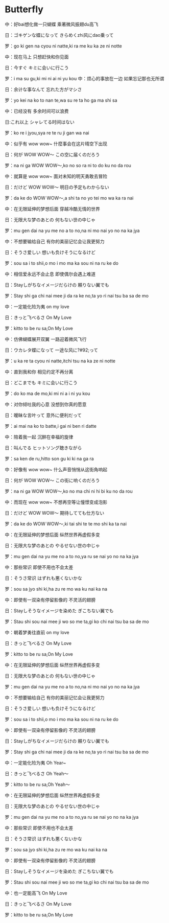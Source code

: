 # Butterfly

中：好bai想化做一只蝴蝶 乘著微风振翅du高飞

日：ゴキゲンな蝶になって きらめくzhi风にdao乗って

罗：go ki gen na cyou ni natte,ki ra me ku ka ze ni notte

中：现在马上 只想赶快和你见面

日：今すぐ キミに会いに行こう

罗：i ma su gu,ki mi ni ai ni yu kou
中：烦心的事放在一边 如果忘记那也无所谓

日：余计な事なんて 忘れた方がマシさ

罗：yo kei na ko to nan te,wa su re ta ho ga ma shi sa

中：已经没有 多余时间可以浪费

日:これ以上 シャレてる时间はない

罗：ko re i jyou,sya re te ru ji gan wa nai

中：似乎有 wow wow~ 什麼事会在这片晴空下出现

日：何が WOW WOW～ この空に届くのだろう

罗：na ni ga WOW WOW～,ko no so ra ni to do ku no da rou

中：就算是 wow wow~ 面对未知的明天勇敢去冒险

日：だけど WOW WOW～ 明日の予定もわからない

罗：da ke do WOW WOW～,a shi ta no yo tei mo wa ka ra nai

中：在无限延伸的梦想后面 穿越冷酷无情的世界

日：无限大な梦のあとの 何もない世の中じゃ

罗：mu gen dai na yu me no a to no,na ni mo nai yo no na ka jya

中：不想要输给自己 有你的美丽记忆会让我更努力

日：そうさ爱しい 想いも负けそうになるけど

罗：sou sa i to shii,o mo i mo ma ka sou ni na ru ke do

中：相信爱永远不会止息 即使偶尔会遇上难道

日：Stayしがちなイメージだらけの 頼りない翼でも

罗：Stay shi ga chi nai mee ji da ra ke no,ta yo ri nai tsu ba sa de mo

中：一定能化险为夷 on my love

日：きっと飞べるさ On My Love

罗：kitto to be ru sa,On My Love

中：仿佛蝴蝶展开双翼 一路迎着微风飞行

日：ウカレタ蝶になって 一途な风に?#92;って

罗：u ka re ta cyou ni natte,itchi tsu na ka ze ni notte

中：直到我和你 相见约定不再分离

日：どこまでも キミに会いに行こう

罗：do ko ma de mo,ki mi ni a i ni yu kou

中：对你倾吐我的心意 没想到你真的愿意

日：暧昧な言叶って 意外に便利だって

罗：ai mai na ko to batte,i gai ni ben ri datte

中：陪着我一起 沉醉在幸福的旋律

日：叫んでる ヒットソング聴きながら

罗：sa ken de ru,hitto son gu ki ki na ga ra

中：好像有 wow wow~ 什么声音悄悄从这街角响起

日：何が WOW WOW～ この街に响くのだろう

罗：na ni ga WOW WOW～,ko no ma chi ni hi bi ku no da rou

中：而现在 wow wow~ 不想再空等让憧憬变成泡影

日：だけど WOW WOW～ 期待してても仕方ない

罗：da ke do WOW WOW～,ki tai shi te te mo shi ka ta nai

中：在无限延伸的梦想后面 纵然世界再虚假多变

日：无限大な梦のあとの やるせない世の中じゃ

罗：mu gen dai na yu me no a to no,ya ru se nai yo no na ka jya

中：那些常识 即使不用也不会太差

日：そうさ常识 はずれも悪くないかな

罗：sou sa jyo shi ki,ha zu re mo wa ku nai ka na

中：即使有一双染有停留影像的 不灵活的翅膀

日：Stayしそうなイメージを染めた ぎこちない翼でも

罗：Stau shi sou nai mee ji wo so me ta,gi ko chi nai tsu ba sa de mo

中：朝着梦勇往直前 on my love

日：きっと飞べるさ On My Love

罗：kitto to be ru sa,On My Love

中：在无限延伸的梦想后面 纵然世界再虚假多变

日：无限大な梦のあとの 何もない世の中じゃ

罗：mu gen dai na yu me no a to no,na ni mo nai yo no na ka jya

中：不想要输给自己 有你的美丽记忆会让我更努力

日：そうさ爱しい 想いも负けそうになるけど

罗：sou sa i to shii,o mo i mo ma ka sou ni na ru ke do

中：即使有一双染有停留影像的 不灵活的翅膀

日：Stayしがちなイメージだらけの 頼りない翼でも

罗：Stay shi ga chi nai mee ji da ra ke no,ta yo ri nai tsu ba sa de mo

中：一定能化险为夷 Oh Year~

日：きっと飞べるさ Oh Yeah～

罗：kitto to be ru sa,Oh Yeah～

中：在无限延伸的梦想后面 纵然世界再虚假多变

日：无限大な梦のあとの やるせない世の中じゃ

罗：mu gen dai na yu me no a to no,ya ru se nai yo no na ka jya

中：那些常识 即使不用也不会太差

日：そうさ常识 はずれも悪くないかな

罗：sou sa jyo shi ki,ha zu re mo wa ku nai ka na

中：即使有一双染有停留影像的 不灵活的翅膀

日：Stayしそうなイメージを染めた ぎこちない翼でも

罗：Stau shi sou nai mee ji wo so me ta,gi ko chi nai tsu ba sa de mo

中：也一定能高飞 On My Love

日：きっと飞べるさ On My Love

罗：kitto to be ru sa,On My Love
